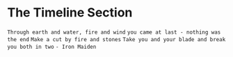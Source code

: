 # The Timeline Section

`Through earth and water, fire and wind`
`you came at last - nothing was the end`
`Make a cut by fire and stones`
`Take you and your blade and break you both
in two`
`- Iron Maiden`
